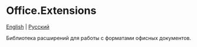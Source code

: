 # Office.Extensions

[English](README.md) | [Русский](README.ru.md)

Библиотека расширений для работы с форматами офисных документов.
